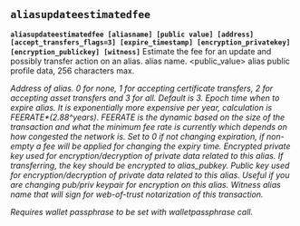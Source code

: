 ## **`aliasupdateestimatedfee`**

**`aliasupdateestimatedfee [aliasname] [public value] [address] [accept_transfers_flags=3] [expire_timestamp] [encryption_privatekey] [encryption_publickey] [witness]`**
Estimate the fee for an update and possibly transfer action on an alias.
<aliasname> alias name.
<public_value> alias public profile data, 256 characters max.
<address> Address of alias.
<accept_transfers_flags> 0 for none, 1 for accepting certificate transfers, 2 for accepting asset transfers and 3 for all. Default is 3.
<expire_timestamp> Epoch time when to expire alias. It is exponentially more expensive per year, calculation is FEERATE*(2.88^years). FEERATE is the dynamic based on the size of the transaction and what the minimum fee rate is currently which depends on how congested the network is. Set to 0 if not changing expiration, if non-empty a fee will be applied for changing the expiry time.
<encryption_privatekey> Encrypted private key used for encryption/decryption of private data related to this alias. If transferring, the key should be encrypted to alias_pubkey.
<encryption_publickey> Public key used for encryption/decryption of private data related to this alias. Useful if you are changing pub/priv keypair for encryption on this alias.
<witness> Witness alias name that will sign for web-of-trust notarization of this transaction.

Requires wallet passphrase to be set with walletpassphrase call.
